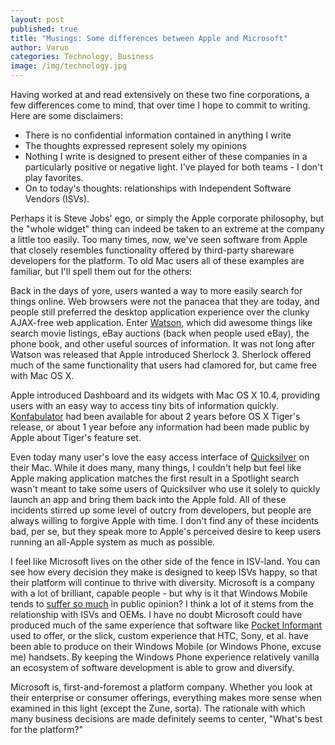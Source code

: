 ```yaml
---
layout: post
published: true
title: "Musings: Some differences between Apple and Microsoft"
author: Varun
categories: Technology, Business
image: /img/technology.jpg
---
```


Having worked at and read extensively on these two fine corporations, a few differences come to mind, that over time I hope to commit to writing. Here are some disclaimers:

* There is no confidential information contained in anything I write
* The thoughts expressed represent solely my opinions
* Nothing I write is designed to present either of these companies in a particularly positive or negative light. I've played for both teams - I don't play favorites.
* On to today's thoughts: relationships with Independent Software Vendors (ISVs).

Perhaps it is Steve Jobs' ego, or simply the Apple corporate philosophy, but the "whole widget" thing can indeed be taken to an extreme at the company a little too easily. Too many times, now, we've seen software from Apple that closely resembles functionality offered by third-party shareware developers for the platform. To old Mac users all of these examples are familiar, but I'll spell them out for the others:

Back in the days of yore, users wanted a way to more easily search for things online. Web browsers were not the panacea that they are today, and people still preferred the desktop application experience over the clunky AJAX-free web application. Enter [Watson](http://en.wikipedia.org/wiki/Karelia_Watson), which did awesome things like search movie listings, eBay auctions (back when people used eBay), the phone book, and other useful sources of information. It was not long after Watson was released that Apple introduced Sherlock 3. Sherlock offered much of the same functionality that users had clamored for, but came free with Mac OS X.

Apple introduced Dashboard and its widgets with Mac OS X 10.4, providing users with an easy way to access tiny bits of information quickly. [Konfabulator](http://en.wikipedia.org/wiki/Konfabulator) had been available for about 2 years before OS X Tiger's release, or about 1 year before any information had been made public by Apple about Tiger's feature set.

Even today many user's love the easy access interface of [Quicksilver](http://en.wikipedia.org/wiki/Quicksilver_%28software%29) on their Mac. While it does many, many things, I couldn't help but feel like Apple making application matches the first result in a Spotlight search wasn't meant to take some users of Quicksilver who use it solely to quickly launch an app and bring them back into the Apple fold. All of these incidents stirred up some level of outcry from developers, but people are always willing to forgive Apple with time. I don't find any of these incidents bad, per se, but they speak more to Apple's perceived desire to keep users running an all-Apple system as much as possible.

I feel like Microsoft lives on the other side of the fence in ISV-land. You can see how every decision they make is designed to keep ISVs happy, so that their platform will continue to thrive with diversity. Microsoft is a company with a lot of brilliant, capable people - but why is it that Windows Mobile tends to [suffer so much](http://www.cnn.com/2009/TECH/11/19/microsoft.windows.mobile/index.html) in public opinion? I think a lot of it stems from the relationship with ISVs and OEMs. I have no doubt Microsoft could have produced much of the same experience that software like [Pocket Informant](http://www.pocketinformant.com/) used to offer, or the slick, custom experience that HTC, Sony, et al. have been able to produce on their Windows Mobile (or Windows Phone, excuse me) handsets. By keeping the Windows Phone experience relatively vanilla an ecosystem of software development is able to grow and diversify.

Microsoft is, first-and-foremost a platform company. Whether you look at their enterprise or consumer offerings, everything makes more sense when examined in this light (except the Zune, sorta). The rationale with which many business decisions are made definitely seems to center, "What's best for the platform?"